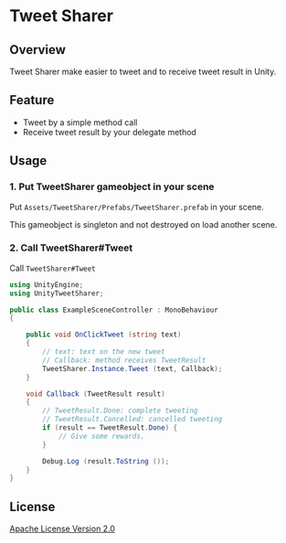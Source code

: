 Tweet Sharer
===

## Overview
Tweet Sharer make easier to tweet and to receive tweet result in Unity.

## Feature
- Tweet by a simple method call
- Receive tweet result by your delegate method

## Usage
### 1. Put TweetSharer gameobject in your scene
Put `Assets/TweetSharer/Prefabs/TweetSharer.prefab` in your scene.

This gameobject is singleton and not destroyed on load another scene.

### 2. Call TweetSharer#Tweet
Call `TweetSharer#Tweet`

```csharp
using UnityEngine;
using UnityTweetSharer;

public class ExampleSceneController : MonoBehaviour
{

    public void OnClickTweet (string text)
    {
        // text: text on the new tweet
        // Callback: method receives TweetResult
        TweetSharer.Instance.Tweet (text, Callback);
    }

    void Callback (TweetResult result)
    {
        // TweetResult.Done: complete tweeting
        // TweetResult.Cancelled: cancelled tweeting
        if (result == TweetResult.Done) {
            // Give some rewards.
        }

        Debug.Log (result.ToString ());
    }
}
```

## License
[Apache License Version 2.0](https://github.com/mizoguche/appletree/blob/master/LICENSE)

